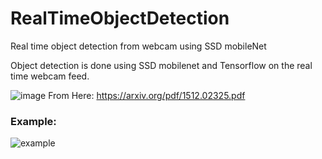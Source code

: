 # RealTimeObjectDetection
Real time object detection from webcam using SSD mobileNet

Object detection is done using SSD mobilenet and Tensorflow on the real time webcam feed.

![image](https://user-images.githubusercontent.com/73147643/168732403-25c05a1a-2a18-4227-9e9e-5d70ed4a54df.png)
From Here:
https://arxiv.org/pdf/1512.02325.pdf


### Example:
![example](https://user-images.githubusercontent.com/73147643/168732749-3c5b4589-1064-468b-95ba-f71e67777105.gif)
